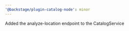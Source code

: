 ```yaml
---
'@backstage/plugin-catalog-node': minor
---
```


Added the analyze-location endpoint to the CatalogService

